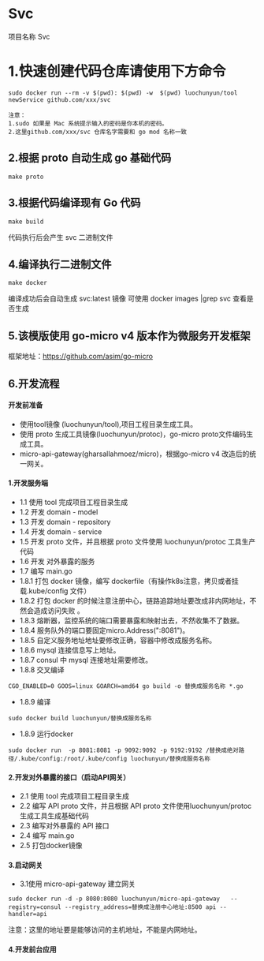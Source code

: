#  Svc

项目名称 Svc

# 1.快速创建代码仓库请使用下方命令
```
sudo docker run --rm -v $(pwd): $(pwd) -w  $(pwd) luochunyun/tool newService github.com/xxx/svc

注意：
1.sudo 如果是 Mac 系统提示输入的密码是你本机的密码。
2.这里github.com/xxx/svc 仓库名字需要和 go mod 名称一致
```


##  2.根据 proto 自动生成 go 基础代码
```
make proto
```

## 3.根据代码编译现有 Go 代码
```
make build
```
代码执行后会产生 svc 二进制文件

## 4.编译执行二进制文件
```
make docker
```
编译成功后会自动生成 svc:latest 镜像
可使用 docker images |grep svc 查看是否生成

## 5.该模版使用 go-micro v4 版本作为微服务开发框架
框架地址：https://github.com/asim/go-micro

## 6.开发流程
#### 开发前准备
* 使用tool镜像 (luochunyun/tool),项目工程目录生成工具。
* 使用 proto 生成工具镜像(luochunyun/protoc)，go-micro proto文件编码生成工具。
* micro-api-gateway(gharsallahmoez/micro)，根据go-micro v4 改造后的统一网关。

#### 1.开发服务端
* 1.1 使用 tool 完成项目工程目录生成
* 1.2 开发 domain - model
* 1.3 开发 domain - repository
* 1.4 开发 domain - service
* 1.5 开发 proto 文件，并且根据 proto 文件使用 luochunyun/protoc 工具生产代码
* 1.6 开发 对外暴露的服务
* 1.7 编写 main.go
* 1.8.1 打包 docker 镜像，编写 dockerfile（有操作k8s注意，拷贝或者挂载.kube/config 文件）
* 1.8.2 打包 docker 的时候注意注册中心，链路追踪地址要改成非内网地址，不然会造成访问失败 。
* 1.8.3 熔断器，监控系统的端口需要暴露和映射出去，不然收集不了数据。
* 1.8.4 服务队外的端口要固定micro.Address(":8081")。
* 1.8.5 自定义服务地址地址要修改正确，容器中修改成服务名称。
* 1.8.6 mysql 连接信息写上地址。
* 1.8.7 consul 中 mysql 连接地址需要修改。
* 1.8.8 交叉编译

```
CGO_ENABLED=0 GOOS=linux GOARCH=amd64 go build -o 替换成服务名称 *.go
```
* 1.8.9 编译

```
sudo docker build luochunyun/替换成服务名称
```
* 1.8.9 运行docker

```
sudo docker run  -p 8081:8081 -p 9092:9092 -p 9192:9192 /替换成绝对路径/.kube/config:/root/.kube/config luochunyun/替换成服务名称
```

#### 2.开发对外暴露的接口（启动API网关）
* 2.1 使用 tool 完成项目工程目录生成
* 2.2 编写 API proto 文件，并且根据 API proto 文件使用luochunyun/protoc 生成工具生成基础代码
* 2.3 编写对外暴露的 API 接口
* 2.4 编写 main.go
* 2.5 打包docker镜像


#### 3.启动网关
* 3.1使用 micro-api-gateway 建立网关

```
sudo docker run -d -p 8080:8080 luochunyun/micro-api-gateway   --registry=consul --registry_address=替换成注册中心地址:8500 api --handler=api
```
注意：这里的地址要是能够访问的主机地址，不能是内网地址。

#### 4.开发前台应用


       
